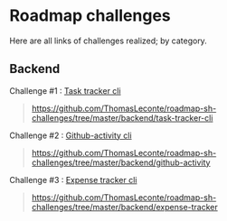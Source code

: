 # Roadmap challenges
Here are all links of challenges realized; by category.

## Backend
Challenge #1 : [Task tracker cli](https://roadmap.sh/projects/task-tracker)
> https://github.com/ThomasLeconte/roadmap-sh-challenges/tree/master/backend/task-tracker-cli

Challenge #2 : [Github-activity cli](https://roadmap.sh/projects/github-user-activity)
> https://github.com/ThomasLeconte/roadmap-sh-challenges/tree/master/backend/github-activity

Challenge #3 : [Expense tracker cli](https://roadmap.sh/projects/expense-tracker)
> https://github.com/ThomasLeconte/roadmap-sh-challenges/tree/master/backend/expense-tracker
